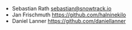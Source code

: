 - Sebastian Rath <sebastian@snowtrack.io>
- Jan Frischmuth <https://github.com/halninekilo>
- Daniel Lanner <https://github.com/daniellanner>
